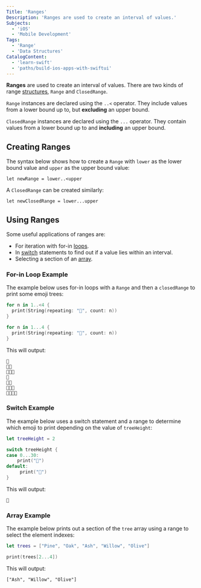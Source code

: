 ```yaml
---
Title: 'Ranges'
Description: 'Ranges are used to create an interval of values.'
Subjects:
  - 'iOS'
  - 'Mobile Development'
Tags:
  - 'Range'
  - 'Data Structures'
CatalogContent:
  - 'learn-swift'
  - 'paths/build-ios-apps-with-swiftui'
---
```


**Ranges** are used to create an interval of values. There are two kinds of range [structures](https://www.codecademy.com/resources/docs/swift/structures), `Range` and `ClosedRange`.

`Range` instances are declared using the `..<` operator. They include values from a lower bound up to, but **excluding** an upper bound.

`ClosedRange` instances are declared using the `...` operator. They contain values from a lower bound up to and **including** an upper bound.

## Creating Ranges

The syntax below shows how to create a `Range` with `lower` as the lower bound value and `upper` as the upper bound value:

```pseudo
let newRange = lower..<upper
```

A `ClosedRange` can be created similarly:

```pseudo
let newClosedRange = lower...upper
```

## Using Ranges

Some useful applications of ranges are:

- For iteration with for-in [loops](https://www.codecademy.com/resources/docs/swift/loops).
- In [switch](https://www.codecademy.com/resources/docs/swift/switch) statements to find out if a value lies within an interval.
- Selecting a section of an [array](https://www.codecademy.com/resources/docs/swift/arrays).

### For-in Loop Example

The example below uses for-in loops with a `Range` and then a `closedRange` to print some emoji trees:

```swift
for n in 1..<4 {
  print(String(repeating: "🌲", count: n))
}

for n in 1...4 {
  print(String(repeating: "🌳", count: n))
}
```

This will output:

```shell
🌲
🌲🌲
🌲🌲🌲
🌳
🌳🌳
🌳🌳🌳
🌳🌳🌳🌳
```

### Switch Example

The example below uses a switch statement and a range to determine which emoji to print depending on the value of `treeHeight`:

```swift
let treeHeight = 2

switch treeHeight {
case 0...30:
    print("🌱")
default:
     print("🌳")
}
```

This will output:

```shell
🌱
```

### Array Example

The example below prints out a section of the `tree` array using a range to select the element indexes:

```swift
let trees = ["Pine", "Oak", "Ash", "Willow", "Olive"]

print(trees[2...4])
```

This will output:

```shell
["Ash", "Willow", "Olive"]
```
